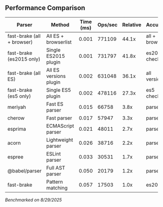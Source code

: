 ## Performance Comparison

| Parser | Method | Time (ms) | Ops/sec | Relative | Accuracy |
|--------|--------|-----------|---------|----------|----------|
| fast-brake (all + browser) | All ES + browserlist | 0.001 | 771109 | 44.1x | all + browser |
| fast-brake (es2015 only) | Single ES2015 plugin | 0.001 | 731797 | 41.8x | es2015 check |
| fast-brake (all ES) | All ES versions plugin | 0.002 | 631048 | 36.1x | all versions |
| fast-brake (es5 only) | Single ES5 plugin | 0.002 | 478116 | 27.3x | es5 check |
| meriyah | Fast ES parser | 0.015 | 66758 | 3.8x | parsed |
| cherow | Fast parser | 0.017 | 57947 | 3.3x | parsed |
| esprima | ECMAScript parser | 0.021 | 48011 | 2.7x | parsed |
| acorn | Lightweight parser | 0.026 | 38716 | 2.2x | parsed |
| espree | ESLint parser | 0.033 | 30531 | 1.7x | parsed |
| @babel/parser | Full AST parser | 0.050 | 20179 | 1.2x | parsed |
| fast-brake | Pattern matching | 0.057 | 17503 | 1.0x | es2015 |


*Benchmarked on 8/29/2025*